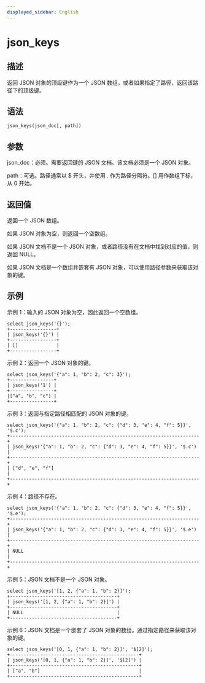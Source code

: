 ```yaml
---
displayed_sidebar: English
---
```


# json_keys

## 描述

返回 JSON 对象的顶级键作为一个 JSON 数组，或者如果指定了路径，返回该路径下的顶级键。

## 语法

```Haskell
json_keys(json_doc[, path])
```

## 参数

json_doc：必须。需要返回键的 JSON 文档。该文档必须是一个 JSON 对象。

path：可选。路径通常以 $ 开头，并使用 . 作为路径分隔符。[] 用作数组下标，从 0 开始。

## 返回值

返回一个 JSON 数组。

如果 JSON 对象为空，则返回一个空数组。

如果 JSON 文档不是一个 JSON 对象，或者路径没有在文档中找到对应的值，则返回 NULL。

如果 JSON 文档是一个数组并嵌套有 JSON 对象，可以使用路径参数来获取该对象的键。

## 示例

示例 1：输入的 JSON 对象为空，因此返回一个空数组。

```Plain
select json_keys('{}');
+-----------------+
| json_keys('{}') |
+-----------------+
| []              |
+-----------------+
```

示例 2：返回一个 JSON 对象的键。

```Plain
select json_keys('{"a": 1, "b": 2, "c": 3}');
+----------------+
| json_keys('1') |
+----------------+
|["a", "b", "c"] |
+----------------+
```

示例 3：返回与指定路径相匹配的 JSON 对象的键。

```Plain
select json_keys('{"a": 1, "b": 2, "c": {"d": 3, "e": 4, "f": 5}}', '$.c');
+---------------------------------------------------------------------+
| json_keys('{"a": 1, "b": 2, "c": {"d": 3, "e": 4, "f": 5}}', '$.c') |
+---------------------------------------------------------------------+
| ["d", "e", "f"]                                                     |
+---------------------------------------------------------------------+
```

示例 4：路径不存在。

```Plain
select json_keys('{"a": 1, "b": 2, "c": {"d": 3, "e": 4, "f": 5}}', '$.e');
+---------------------------------------------------------------------+
| json_keys('{"a": 1, "b": 2, "c": {"d": 3, "e": 4, "f": 5}}', '$.e') |
+---------------------------------------------------------------------+
| NULL                                                                |
+---------------------------------------------------------------------+
```

示例 5：JSON 文档不是一个 JSON 对象。

```Plain
select json_keys('[1, 2, {"a": 1, "b": 2}]');
+---------------------------------------+
| json_keys('[1, 2, {"a": 1, "b": 2}]') |
+---------------------------------------+
| NULL                                  |
+---------------------------------------+
```

示例 6：JSON 文档是一个嵌套了 JSON 对象的数组。通过指定路径来获取该对象的键。

```Plain
select json_keys('[0, 1, {"a": 1, "b": 2}]', '$[2]');
+-----------------------------------------------+
| json_keys('[0, 1, {"a": 1, "b": 2}]', '$[2]') |
+-----------------------------------------------+
| ["a", "b"]                                    |
+-----------------------------------------------+
```
